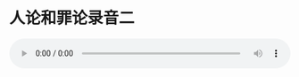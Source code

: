 # 人论和罪论录音二

<audio style="width: 100%;" preload="false" controls controlslist="nodownload"><source src="http://file.simai.life/audio/mp3/old/27383.mp3" type="audio/mpeg">Your browser does not support the audio element.</audio>



